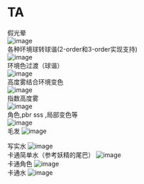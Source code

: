 # TA
假光晕<br>
![image](https://github.com/whisperlin/TA/blob/master/pic/sun.png)<br>
各种环境球转球谐(2-order和3-order实现支持)<br>
![image](https://github.com/whisperlin/TA/blob/master/pic/shtool.png)<br>
环境色过渡（球谐）<br>
![image](https://github.com/whisperlin/TA/blob/master/pic/env.jpg)<br>
高度雾结合环境变色<br>
![image](https://github.com/whisperlin/TA/blob/master/pic/height_fog.png)<br>
指数高度雾<br>
![image](https://github.com/whisperlin/TA/blob/master/pic/fog7.png)<br>
角色,pbr sss ,局部变色等<br>
![image](https://github.com/whisperlin/TA/blob/master/pic/role.png)<br>
毛发
![image](https://github.com/whisperlin/TA/blob/master/pic/fur.png)<br>

写实水
![image](https://github.com/whisperlin/TA/blob/master/pic/water.png)<br>
卡通简单水（参考妖精的尾巴）
![image](https://github.com/whisperlin/TA/blob/master/pic/waterSimple.png)<br>
卡通角色
![image](https://github.com/whisperlin/TA/blob/master/pic/ct1.png)<br>
卡通水
![image](https://github.com/whisperlin/TA/blob/master/pic/ct2.png)<br>
 

